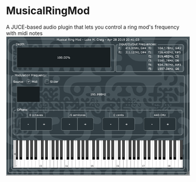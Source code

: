 # MusicalRingMod
A JUCE-based audio plugin that lets you control a ring mod's frequency with midi notes
![screenshot](/screenshot.png?raw=true)
